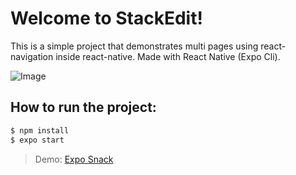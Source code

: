 # Welcome to StackEdit!

This is a simple project that demonstrates multi pages using react-navigation inside react-native. Made with React Native (Expo Cli).

![Image](https://photos.app.goo.gl/APTQnCc2XkwhYD2p7)

## How to run the project:
```sh
$ npm install
$ expo start
```

> Demo: [Expo Snack](https://snack.expo.io/@haseebahmed/lab-8)
